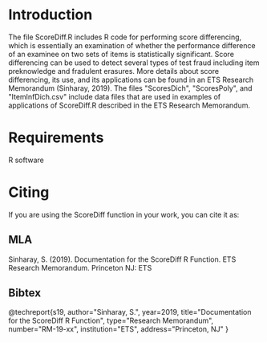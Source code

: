 # Introduction
The file ScoreDiff.R includes R code for performing score differencing, which is essentially an examination of whether the performance difference of an examinee on two sets of items is statistically significant. Score differencing can be used to detect several types of test fraud including item preknowledge and fradulent erasures. More details about score differencing, its use, and its applications can be found in an ETS Research Memorandum (Sinharay, 2019). The files "ScoresDich", "ScoresPoly", and "ItemInfDich.csv" include data files that are used in examples of applications of ScoreDiff.R described in the ETS Research Memorandum.   
# Requirements
R software
# Citing
If you are using the ScoreDiff function in your work, you can cite it as:

## MLA
Sinharay, S. (2019). Documentation for the ScoreDiff R Function. ETS Research Memorandum. Princeton NJ: ETS

## Bibtex
@techreport{s19,
author="Sinharay, S.",
year=2019,
title="Documentation for the ScoreDiff R Function",
type="Research Memorandum",
number="RM-19-xx",
institution="ETS",
address="Princeton, NJ"
}
